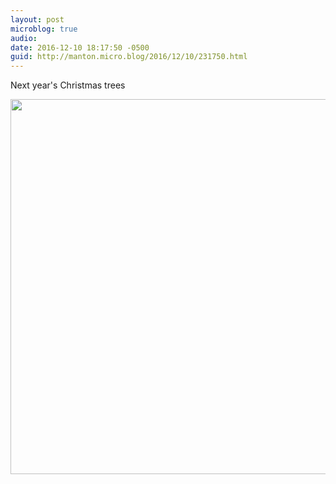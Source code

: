 ```yaml
---
layout: post
microblog: true
audio: 
date: 2016-12-10 18:17:50 -0500
guid: http://manton.micro.blog/2016/12/10/231750.html
---
```

Next year's Christmas trees

<img src="http://manton.micro.blog/uploads/2018/28f390aa96.jpg" width="600" height="600" />
